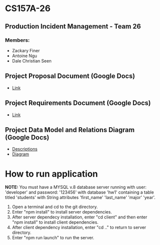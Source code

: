 # CS157A-26
## **Production Incident Management - Team 26**
### Members:
* Zackary Finer
* Antoine Ngu
* Dale Christian Seen

## Project Proposal Document (Google Docs)
* [Link](https://docs.google.com/document/d/1IcwN95EiWhgI9mjhy-N-dl5jltKNnzZ_7_KFy-NgPNA/edit)

## Project Requirements Document (Google Docs)
* [Link](https://docs.google.com/document/d/1WjnBIeTOdjGHbgXIvnqPiM5VLXVKKPNnMIDWtfvNJ5E/edit)

## Project Data Model and Relations Diagram (Google Docs)
* [Descriptions](https://docs.google.com/document/d/1Cudp2DrIlfLpgf_h53ZWR6-MN59dJu736z1aLrOjS34/edit?usp=sharing)
* [Diagram](https://docs.google.com/document/d/1dBSCm4tD__C97Zo-LxzpJmSs1hlT97w3-D4Py34ELN4/edit?usp=sharing)

# How to run application
**NOTE:** You must have a MYSQL v.8 database server running with user: 'developer' and password: '123456' with database 'hw1' containing a table titled 'students' with String attributes 'first_name' 'last_name' 'major' 'year'. 

1. Open a terminal and cd to the git directory.
2. Enter "npm install" to install server dependencies.
3. After server dependecy installation, enter "cd client" and then enter "npm install" to install client dependencies.
4. After client dependency installation, enter "cd .." to return to server directory.
5. Enter "npm run launch" to run the server. 
